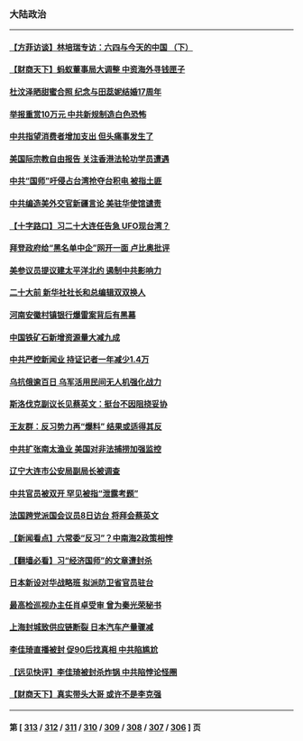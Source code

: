 ### 大陆政治
---
#### [【方菲访谈】林培瑞专访：六四与今天的中国 （下）](../../pages/ncid277/n13754267.md) 
#### [【财商天下】蚂蚁董事局大调整 中资海外寻钱匣子](../../pages/ncid277/n13754355.md) 
#### [杜汶泽晒甜蜜合照 纪念与田蕊妮结婚17周年](../../pages/ncid277/n13754413.md) 
#### [举报重赏10万元 中共新规制造白色恐怖](../../pages/ncid277/n13754392.md) 
#### [中共指望消费者增加支出 但头痛事发生了](../../pages/ncid277/n13754406.md) 
#### [美国际宗教自由报告 关注香港法轮功学员遭遇](../../pages/ncid277/n13754439.md) 
#### [中共“国师”吁侵占台湾抢夺台积电 被指土匪](../../pages/ncid277/n13754374.md) 
#### [中共编造美外交官新疆言论 美驻华使馆谴责](../../pages/ncid277/n13754364.md) 
#### [【十字路口】习二十大连任告急 UFO现台湾？](../../pages/ncid277/n13754219.md) 
#### [拜登政府给“黑名单中企”网开一面 卢比奥批评](../../pages/ncid277/n13754340.md) 
#### [美参议员提议建太平洋北约 遏制中共影响力](../../pages/ncid277/n13754266.md) 
#### [二十大前 新华社社长和总编辑双双换人](../../pages/ncid277/n13754231.md) 
#### [河南安徽村镇银行爆雷案背后有黑幕](../../pages/ncid277/n13754230.md) 
#### [中国铁矿石新增资源量大减九成](../../pages/ncid277/n13754270.md) 
#### [中共严控新闻业 持证记者一年减少1.4万](../../pages/ncid277/n13754225.md) 
#### [乌抗俄逾百日 乌军活用民间无人机强化战力](../../pages/ncid277/n13754011.md) 
#### [斯洛伐克副议长见蔡英文：挺台不因阻挠妥协](../../pages/ncid277/n13754048.md) 
#### [王友群：反习势力再“爆料” 结果或适得其反](../../pages/ncid277/n13753609.md) 
#### [中共扩张南太渔业 美国对非法捕捞加强监控](../../pages/ncid277/n13753956.md) 
#### [辽宁大连市公安局副局长被调查](../../pages/ncid277/n13754016.md) 
#### [中共官员被双开 罕见被指“泄露考题”](../../pages/ncid277/n13753922.md) 
#### [法国跨党派国会议员8日访台 将拜会蔡英文](../../pages/ncid277/n13753935.md) 
#### [【新闻看点】六常委“反习”？中南海2政策相悖](../../pages/ncid277/n13753677.md) 
#### [【翻墙必看】习“经济国师”的文章遭封杀](../../pages/ncid277/n13753808.md) 
#### [日本新设对华战略班 拟派防卫省官员驻台](../../pages/ncid277/n13753832.md) 
#### [最高检巡视办主任肖卓受审 曾为秦光荣秘书](../../pages/ncid277/n13753745.md) 
#### [上海封城致供应链断裂 日本汽车产量骤减](../../pages/ncid277/n13753792.md) 
#### [李佳琦直播被封 促90后找真相 中共陷尴尬](../../pages/ncid277/n13753692.md) 
#### [【远见快评】李佳琦被封杀炸锅 中共陷悖论怪圈](../../pages/ncid277/n13753671.md) 
#### [【财商天下】真实带头大哥 或许不是李克强](../../pages/ncid277/n13753612.md) 

---
#### 第 [ [313](./313.md) / [312](./312.md) / [311](./311.md) / [310](./310.md) / [309](./309.md) / [308](./308.md) / [307](./307.md) / [306](./306.md) ] 页
